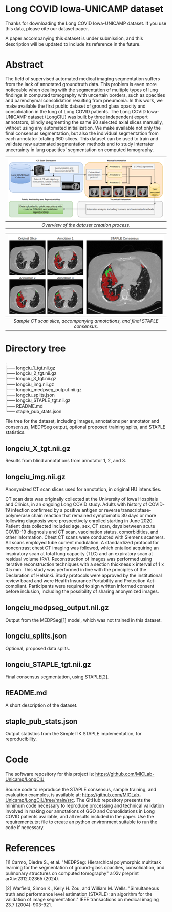 # Long COVID Iowa-UNICAMP dataset

Thanks for downloading the Long COVID Iowa-UNICAMP dataset. If you use this data, please cite our dataset paper.

A paper accompanying this dataset is under submission, and this description will be updated to include its reference in the future. 

# Abstract

The field of supervised automated medical imaging segmentation suffers from the lack of annotated groundtruth data. This problem is even more noticeable when dealing with the segmentation of multiple types of lung findings in computed tomography with uncertain borders, such as opacities and parenchymal consolidation resulting from pneumonia. In this work, we make available the first public dataset of ground glass opacity and consolidation in the lung of Long COVID patients. The Long COVID Iowa-UNICAMP dataset (LongCIU) was built by three independent expert annotators, blindly segmenting the same 90 selected axial slices manually, without using any automated initialization. We make available not only the final consensus segmentation, but also the individual segmentation from each annotator totaling 360 slices. This dataset can be used to train and validate new automated segmentation methods and to study interrater uncertainty in lung opacities' segmentation on computed tomography. 

| ![overview](assets/overview.png) | 
|:--:| 
| *Overview of the dataset creation process.* |

| ![sample](assets/sample.png) | 
|:--:| 
| *Sample CT scan slice, accompanying annotations, and final STAPLE consensus.* |

# Directory tree

.\
├── longciu_1_tgt.nii.gz\
├── longciu_2_tgt.nii.gz\
├── longciu_3_tgt.nii.gz\
├── longciu_img.nii.gz\
├── longciu_medpseg_output.nii.gz\
├── longciu_splits.json\
├── longciu_STAPLE_tgt.nii.gz\
├── README.md\
└── staple_pub_stats.json

File tree for the dataset, including images, annotations per annotator and consensus, MEDPSeg output, optional proposed training splits, and STAPLE statistics.

## longciu_X_tgt.nii.gz
Results from blind annotations from annotator 1, 2, and 3.
 
## longciu_img.nii.gz
Anonymized CT scan slices used for annotation, in original HU intensities. 

CT scan data was originally collected at the University of Iowa Hospitals and Clinics, in an ongoing Long COVID study. Adults with history of COVID-19 infection confirmed by a positive antigen or reverse transcriptase-polymerase chain reaction that remained symptomatic 30 days or more following diagnosis were prospectively enrolled starting in June 2020. Patient data collected included age, sex, CT scan, days between acute COVID-19 diagnosis and CT scan, vaccination status, comorbidities, and other information. Chest CT scans were conducted with Siemens scanners. All scans employed tube current modulation. A standardized protocol for noncontrast chest CT imaging was followed, which entailed acquiring an inspiratory scan at total lung capacity (TLC) and an expiratory scan at residual volume (RV). Reconstruction of images was performed using iterative reconstruction techniques with a section thickness x interval of 1 x 0.5 mm. This study was performed in line with the principles of the Declaration of Helsinki. Study protocols were approved by the institutional review board and were Health Insurance Portability and Protection Act–compliant. Participants were required to sign written informed consent before inclusion, including the possibility of sharing anonymized images.

## longciu_medpseg_output.nii.gz
Output from the MEDPSeg[1] model, which was not trained in this dataset.

## longciu_splits.json
Optional, proposed data splits. 

## longciu_STAPLE_tgt.nii.gz
Final consensus segmentation, using STAPLE[2]. 

## README.md
A short description of the dataset.

## staple_pub_stats.json
Output statistics from the SimpleITK STAPLE implementation, for reproducibility. 

# Code 

The software repository for this project is: https://github.com/MICLab-Unicamp/LongCIU

Source code to reproduce the STAPLE consensus, sample training, and evaluation examples, is available at: https://github.com/MICLab-Unicamp/LongCIU/tree/main/src. The GitHub repository presents the minimum code necessary to reproduce processing and technical validation involved in making our annotations of GGO and Consolidations in Long COVID patients available, and all results included in the paper. Use the requirements.txt file to create an python environment suitable to run the code if necessary.

# References

[1] Carmo, Diedre S., et al. "MEDPSeg: Hierarchical polymorphic multitask learning for the segmentation of ground-glass opacities, consolidation, and pulmonary structures on computed tomography" arXiv preprint arXiv:2312.02365 (2024).

[2] Warfield, Simon K., Kelly H. Zou, and William M. Wells. "Simultaneous truth and performance level estimation (STAPLE): an algorithm for the validation of image segmentation." IEEE transactions on medical imaging 23.7 (2004): 903-921.
